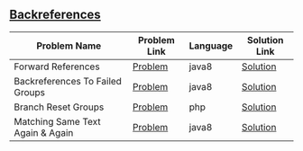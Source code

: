 ## [Backreferences](https://www.hackerrank.com/domains/regex/backreferences)

|Problem Name|Problem Link|Language|Solution Link|
---|---|---|---
|Forward References|[Problem](https://www.hackerrank.com/challenges/forward-references/problem)|java8|[Solution](./ForwardReferences.java)|
|Backreferences To Failed Groups|[Problem](https://www.hackerrank.com/challenges/backreferences-to-failed-groups/problem)|java8|[Solution](./BackreferencesToFailedGroups.java)|
|Branch Reset Groups|[Problem](https://www.hackerrank.com/challenges/branch-reset-groups/problem)|php|[Solution](./branch-reset-groups.php)|
|Matching Same Text Again & Again|[Problem](https://www.hackerrank.com/challenges/matching-same-text-again-again/problem)|java8|[Solution](./MatchingSameTextAgain&Again.java)|

